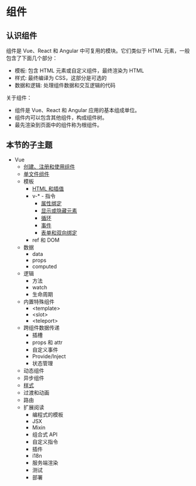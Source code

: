 # 组件

## 认识组件

组件是 Vue、React 和 Angular 中可复用的模块。它们类似于 HTML 元素，一般包含了下面几个部分：

+ 模板: 包含 HTML 元素或自定义组件，最终渲染为 HTML
+ 样式: 最终编译为 CSS，这部分是可选的
+ 数据和逻辑: 处理组件数据和交互逻辑的代码

关于组件：

+ 组件是 Vue、React 和 Angular 应用的基本组成单位。
+ 组件内可以包含其他组件，构成组件树。
+ 最先渲染到页面中的组件称为根组件。

## 本节的子主题

+ Vue
  + [创建、注册和使用组件](./vue/component.md)
  + [单文件组件](./vue/sfc.md)
  + 模板
    + [HTML 和插值](./vue/html.md)
    + v-* - 指令
      + [属性绑定](./vue/bind.md)
      + [显示或隐藏元素](./vue/show-if-else.md)
      + [循环](./vue/for.md)
      + [事件](./vue/event.md)
      + [表单和双向绑定](./vue/form.md)
    + ref 和 DOM
  + 数据
    + data
    + props
    + computed
  + 逻辑
    + 方法
    + watch
    + 生命周期
  + 内置特殊组件
    + \<template\>
    + \<slot\>
    + \<teleport\>
  + 跨组件数据传递
    + 插槽
    + props 和 attr
    + 自定义事件
    + Provide/Inject
    + 状态管理
  + 动态组件
  + 异步组件
  + [样式](./vue/style.md)
  + 过渡和动画
  + 路由
  + 扩展阅读
    + 编程式的模板
    + JSX
    + Mixin
    + 组合式 API
    + 自定义指令
    + 插件
    + i18n
    + 服务端渲染
    + 测试
    + 部署
